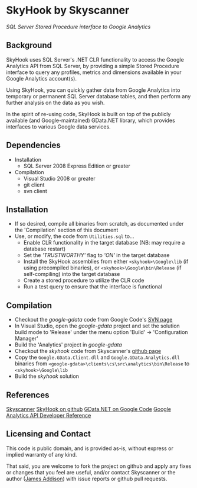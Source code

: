 ﻿SkyHook by Skyscanner
===
*SQL Server Stored Procedure interface to Google Analytics*

Background
---
SkyHook uses SQL Server's .NET CLR functionality to access the Google Analytics
API from SQL Server, by providing a simple Stored Procedure interface to query
any profiles, metrics and dimensions available in your Google Analytics
account(s).

Using SkyHook, you can quickly gather data from Google
Analytics into temporary or permanent SQL Server database tables, and then
perform any further analysis on the data as you wish.

In the spirit of re-using code, SkyHook is built on top of the publicly
available (and Google-maintained) GData.NET library, which provides interfaces
to various Google data services.

Dependencies
---

* Installation
  * SQL Server 2008 Express Edition or greater
* Compilation
  * Visual Studio 2008 or greater
  * git client
  * svn client

Installation
---

* If so desired, compile all binaries from scratch, as documented under the
   'Compilation' section of this document
* Use, or modify, the code from `Utilities.sql` to...
  * Enable CLR functionality in the target database (NB: may require a
    database restart)
  * Set the *'TRUSTWORTHY'* flag to *'ON'* in the target database
  * Install the SkyHook assemblies from either `<skyhook>\Google\lib` (if using
    precompiled binaries), or `<skyhook>\Google\bin\Release` (if self-compiling)
    into the target database
  * Create a stored procedure to utilize the CLR code
  * Run a test query to ensure that the interface is functional

Compilation
---

* Checkout the *google-gdata* code from Google Code's [SVN page](http://code.google.com/apis/gdata/)
* In Visual Studio, open the *google-gdata* project and set the solution build
   mode to 'Release' under the menu option 'Build' -> 'Configuration Manager'
* Build the 'Analytics' project in *google-gdata*
* Checkout the *skyhook* code from Skyscanner's [github page](https://github.com/skyscanner/skyhook)
* Copy the `Google.GData.Client.dll` and `Google.GData.Analytics.dll` binaries
   from `<google-gdata>\clients\cs\src\analytics\bin\Release` to
   `<skyhook>\Google\lib`
* Build the *skyhook* solution

References
---

[Skyscanner](http://www.skyscanner.net/)
[SkyHook on github](https://github.com/skyscanner/skyhook)
[GData.NET on Google Code](http://code.google.com/apis/gdata/)
[Google Analytics API Developer Reference](http://code.google.com/apis/analytics/docs/)

Licensing and Contact
---
This code is public domain, and is provided as-is, without express or implied
warranty of any kind.

That said, you are welcome to fork the project on github and apply any fixes
or changes that you feel are useful, and/or contact Skyscanner or the author
([James Addison](mailto:jay@jp-hosting.net)) with issue reports or github pull
requests.